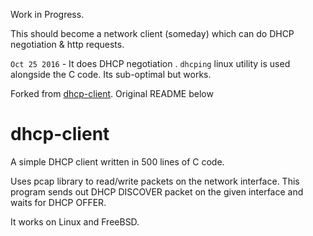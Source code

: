 Work in Progress.

This should become a network client (someday) which can do DHCP negotiation & http requests.

`Oct 25 2016` - It does DHCP negotiation . `dhcping` linux utility is used alongside the C code. Its sub-optimal but works. 

Forked from [dhcp-client](https://github.com/samueldotj/dhcp-client). Original README below 

dhcp-client
===========

A simple DHCP client written in 500 lines of C code.

Uses pcap library to read/write packets on the network interface.
This program sends out DHCP DISCOVER packet on the given interface and
waits for DHCP OFFER. 

It works on Linux and FreeBSD.
